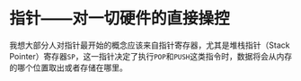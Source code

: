 # 指针——对一切硬件的直接操控
我想大部分人对指针最开始的概念应该来自指针寄存器，尤其是堆栈指针（Stack Pointer）寄存器`SP`，这一指针决定了执行`POP`和`PUSH`这类指令时，数据将会从内存的哪个位置取出或者存储在哪里。